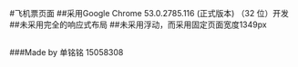 #飞机票页面
##采用Google Chrome	53.0.2785.116 (正式版本) （32 位）开发
##未采用完全的响应式布局
##未采用浮动，而采用固定页面宽度1349px
##
###Made by 单铭铭 15058308